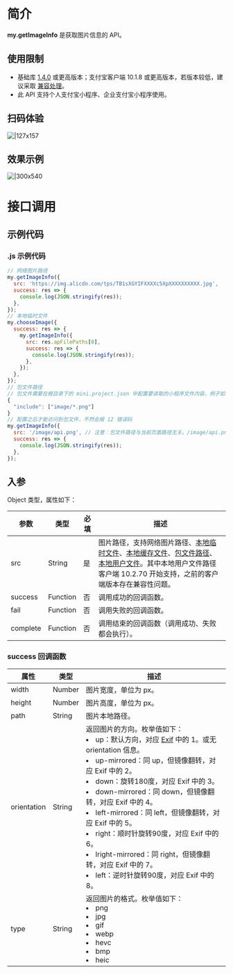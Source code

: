 # 简介

**my.getImageInfo** 是获取图片信息的 API。

## 使用限制

- 基础库 [1.4.0](https://opendocs.alipay.com/mini/framework/lib) 或更高版本；支付宝客户端 10.1.8 或更高版本，若版本较低，建议采取 [兼容处理](https://opendocs.alipay.com/mini/framework/compatibility)。
- 此 API 支持个人支付宝小程序、企业支付宝小程序使用。

## 扫码体验

![|127x157](https://cdn.nlark.com/yuque/0/2021/jpeg/179989/1625191567539-f1858c43-e4a1-4140-a9fb-4bcaf76ce8b3.jpeg#align=left&display=inline&height=157&margin=%5Bobject%20Object%5D&name=1.jpeg&originHeight=157&originWidth=127&size=19988&status=done&style=stroke&width=127)

## 效果示例

![|300x540](https://cdn.nlark.com/yuque/0/2021/gif/179989/1625191577132-ffa7b7bd-5fab-4f7c-9593-37ddca3bb9ba.gif#align=left&display=inline&height=540&margin=%5Bobject%20Object%5D&name=2.gif&originHeight=540&originWidth=300&size=177212&status=done&style=stroke&width=300)

# 接口调用

## 示例代码

### .js 示例代码

```javascript
// 网络图片路径
my.getImageInfo({
  src: 'https://img.alicdn.com/tps/TB1sXGYIFXXXXc5XpXXXXXXXXXX.jpg',
  success: res => {
    console.log(JSON.stringify(res));
  },
});
// 本地临时文件
my.chooseImage({
  success: res => {
    my.getImageInfo({
      src: res.apFilePaths[0],
      success: res => {
        console.log(JSON.stringify(res));
      },
    });
  },
});
// 包文件路径
// 包文件需要在根目录下的 mini.project.json 中配置要读取的小程序文件内容，例子如下：
{
  "include": ["image/*.png"]
}
// 配置之后才能访问到包文件，不然会报 12 错误码
my.getImageInfo({
  src: '/image/api.png', // 注意：包文件路径与当前页面路径无关。/image/api.png 也可写作 image/api.png，含义相同，都是从项目根目录算起
  success: res => {
    console.log(JSON.stringify(res));
  },
});

```

## 入参

Object 类型，属性如下：

| **参数** | **类型** | **必填** | **描述** |
| --- | --- | --- | --- |
| src | String | 是 | 图片路径，支持网络图片路径、[本地临时文件](https://opendocs.alipay.com/mini/03dt4s#%E6%9C%AC%E5%9C%B0%E4%B8%B4%E6%97%B6%E6%96%87%E4%BB%B6)、[本地缓存文件](https://opendocs.alipay.com/mini/03dt4s#%E6%9C%AC%E5%9C%B0%E7%BC%93%E5%AD%98%E6%96%87%E4%BB%B6)、[包文件路径](https://opendocs.alipay.com/mini/03dt4s#%E4%BB%A3%E7%A0%81%E5%8C%85%E6%96%87%E4%BB%B6)、[本地用户文件](https://opendocs.alipay.com/mini/03dt4s#%E6%9C%AC%E5%9C%B0%E7%94%A8%E6%88%B7%E6%96%87%E4%BB%B6)。其中本地用户文件路径客户端 10.2.70 开始支持，之前的客户端版本存在兼容性问题。 |
| success | Function | 否 | 调用成功的回调函数。 |
| fail | Function | 否 | 调用失败的回调函数。 |
| complete | Function | 否 | 调用结束的回调函数（调用成功、失败都会执行）。 |

### success 回调函数

| **属性**    | **类型** | **描述**                       |
| ----------- | -------- | ------------------------------ |
| width       | Number   | 图片宽度，单位为 px。          |
| height      | Number   | 图片高度，单位为 px。          |
| path        | String   | 图片本地路径。                 |
| orientation | String   | 返回图片的方向。枚举值如下：</br> <li>up：默认方向，对应 [Exif](http://sylvana.net/jpegcrop/exif_orientation.html) 中的 1。或无 orientation 信息。</li><li>up-mirrored：同 up，但镜像翻转，对应 Exif 中的 2。</li><li>down：旋转180度，对应 Exif 中的 3。<li>down-mirrored：同 down，但镜像翻转，对应 Exif 中的 4。</li><li>left-mirrored：同 left，但镜像翻转，对应 Exif 中的 5。</li><li>right：顺时针旋转90度，对应 Exif 中的 6。</li><li>lright-mirrored：同 right，但镜像翻转，对应 Exif 中的 7。</li><li>left：逆时针旋转90度，对应 Exif 中的 8。</li> |
| type        | String   | 返回图片的格式。枚举值如下：</br> <li>png</li><li>jpg</li><li>gif</li><li>webp</li><li>hevc</li><li>bmp</li><li>heic</li>|


